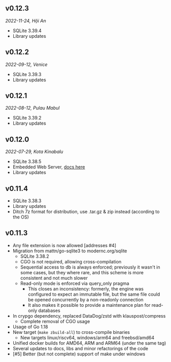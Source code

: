 ## v0.12.3
*2022-11-24, Hội An*

- SQLite 3.39.4
- Library updates

## v0.12.2
*2022-09-12, Venice*

- SQLite 3.39.3
- Library updates

## v0.12.1
*2022-08-12, Pulau Mabul*

- SQLite 3.39.2
- Library updates

## v0.12.0
*2022-07-29, Kota Kinabalu*

- SQLite 3.38.5
- Embedded Web Server, [docs here](https://germ.gitbook.io/ws4sqlite/documentation/web-server)
- Library updates

## v0.11.4

- SQLite 3.38.3
- Library updates
- Ditch 7z format for distribution, use .tar.gz & zip instead (according to the OS)

## v0.11.3

- Any file extension is now allowed [addresses #4]
- Migration from mattn/go-sqlite3 to modernc.org/sqlite
  - SQLite 3.38.2 
  - CGO is not required, allowing cross-compilation
  - Sequential access to db is always enforced; previously it wasn't in some cases, but they where
    rare, and this scheme is more consistent and not much slower
  - Read-only mode is enforced via query_only pragma
    - This closes an inconsistency: formerly, the engine was configured to expect an immutable file,
      but the same file could be opened concurrently by a non-readonly connection
    - It also makes it possible to provide a maintenance plan for read-only databases
- In crypgo dependency, replaced DataDog/zstd with klauspost/compress
  - Complete removal of CGO usage
- Usage of Go 1.18 
- New target (`make zbuild-all`) to cross-compile binaries
  - New targets linux/riscv64, windows/arm64 and freebsd/amd64 
- Unified docker builds for AMD64, ARM and ARM64 (under the same tag)
- Several updates to docs, libs and minor refactorings of the code
- [#5] Better (but not complete) support of make under windows

